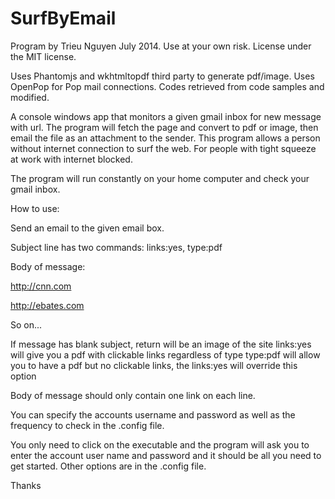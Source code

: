 SurfByEmail
===========

Program by Trieu Nguyen July 2014.
Use at your own risk.  License under the MIT license.


Uses Phantomjs and wkhtmltopdf third party to generate pdf/image.
Uses OpenPop for Pop mail connections.  Codes retrieved from code samples and modified.

A console windows app that monitors a given gmail inbox for new message with url.  The program will fetch the page and convert to pdf or image, then email the file as an attachment to the sender.  This program allows a person without internet connection to surf the web.  For people with tight squeeze at work with internet blocked.  

The program will run constantly on your home computer and check your gmail inbox.

How to use:

Send an email to the given email box.

Subject line has two commands:  links:yes, type:pdf

Body of message:  

http://cnn.com
                  
http://ebates.com
                  
So on...
                  
If message has blank subject, return will be an image of the site
links:yes will give you a pdf with clickable links regardless of type
type:pdf will allow you to have a pdf but no clickable links, the links:yes will override this option

Body of message should only contain one link on each line.

You can specify the accounts username and password as well as the frequency to check in the .config file.

You only need to click on the executable and the program will ask you to enter the account user name and password and it should be all you need to get started.  Other options are in the .config file.



Thanks
